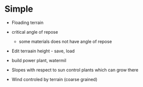 
# Simple

- Floading terrain
- critical angle of repose
  - some materials does not have angle of repose
- Edit terraain height - save, load


- build power plant, watermil
- Slopes with respect to sun control plants which can grow there
- Wind controled by terrain (coarse grained)